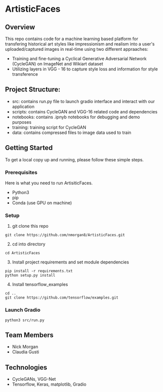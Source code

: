 # ArtisticFaces

## Overview

This repo contains code for a machine learning based platform for transfering historical art styles like impressionism and realism into a user's uploaded/captured images in real-time using two different appraaches:

- Training and fine-tuning a Cyclical Generative Adversarial Network (CycleGAN) on ImageNet and Wikiart dataset
- Utilizing layers in VGG - 16 to capture style loss and information for style transference

## Project Structure:

- src: contains run.py file to launch gradio interface and interact with our application
- scripts: contains CycleGAN and VGG-16 related code and dependencies
- notebooks: contains .ipnyb notebooks for debugging and demo purposes
- training: training script for CycleGAN
- data: contains compressed files to image data used to train

## Getting Started

To get a local copy up and running, please follow these simple steps.

### Prerequisites

Here is what you need to run ArtisiticFaces.

- Python3
- pip
- Conda (use GPU on machine)

### Setup

1. git clone this repo

```
git clone https://github.com/nmorgan8/ArtisticFaces.git
```

2. cd into directory

```
cd ArtisticFaces
```

3. Install project requirements and set module dependencies

```
pip install -r requirements.txt
python setup.py install
```

4. Install tensorflow_examples

```
cd ..
git clone https://github.com/tensorflow/examples.git
```

### Launch Gradio

```
python3 src/run.py
```

## Team Members

- Nick Morgan
- Claudia Gusti

## Technologies

- CycleGANs, VGG-Net
- Tensorflow, Keras, matplotlib, Gradio
